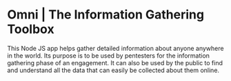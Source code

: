 # Omni | The Information Gathering Toolbox
This Node JS app helps gather detailed information about anyone anywhere in the world. Its purpose is to be used by pentesters for the information gathering phase of an engagement. It can also be used by the public to find and understand all the data that can easily be collected about them online.
